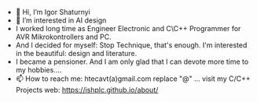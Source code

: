 - 👋 Hi, I’m Igor Shaturnyi
- 👀 I’m interested in AI design 
-   I worked long time as Engineer Electronic and C\C++ Programmer for AVR Mikrokontrollers and PC.
-   And I decided for myself: Stop Technique, that's enough. I'm interested in the beautiful: design and literature.
-   I became a pensioner. And I am only glad that I can devote more time to my hobbies....  
- 📫 How to reach me: htecavt(a)gmail.com    replace "@" ... 
visit my C/C++ Projects web: https://ishplc.github.io/about/


<!---
IgorShatur/IgorShatur is a ✨ special ✨ repository because its `README.md` (this file) appears on your GitHub profile.
You can click the Preview link to take a look at your changes.
--->
